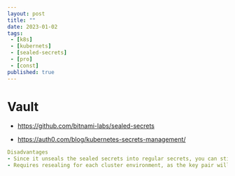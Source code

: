```yaml
---
layout: post
title: ""
date: 2023-01-02
tags:
 - [k8s]
 - [kubernets]
 - [sealed-secrets]
 - [pro]
 - [const]
published: true
---
```


# Vault
- https://github.com/bitnami-labs/sealed-secrets

- https://auth0.com/blog/kubernetes-secrets-management/
```yaml
Disadvantages
- Since it unseals the sealed secrets into regular secrets, you can still decode them if you have access to the cluster and namespace.
- Requires resealing for each cluster environment, as the key pair will be unique for each cluster.
```


